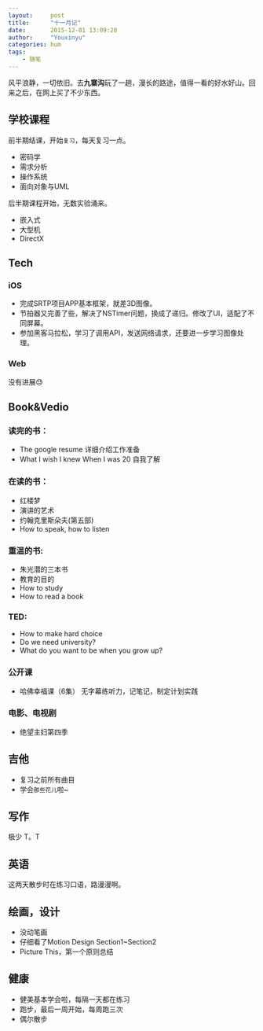 ```yaml
---
layout:     post
title:      "十一月记"
date:       2015-12-01 13:09:20
author:     "Youxinyu"
categories: hum
tags:
    - 随笔
---
```

风平浪静，一切依旧。去**九寨沟**玩了一趟，漫长的路途，值得一看的好水好山。回来之后，在网上买了不少东西。

## 学校课程
 前半期结课，开始`复习`，每天复习一点。
 
- 密码学
- 需求分析
- 操作系统
- 面向对象与UML

后半期课程开始，无数实验涌来。

- 嵌入式
- 大型机
- DirectX

## Tech

### iOS
- 完成SRTP项目APP基本框架，就差3D图像。
- 节拍器又完善了些，解决了NSTimer问题，换成了递归。修改了UI，适配了不同屏幕。
- 参加黑客马拉松，学习了调用API，发送网络请求，还要进一步学习图像处理。 

### Web
没有进展😓

## Book&Vedio

### 读完的书：
- The google resume 详细介绍工作准备
- What I wish I knew When I was 20 自我了解

### 在读的书：
- 红楼梦
- 演讲的艺术
- 约翰克里斯朵夫(第五部)
- How to speak, how to listen

### 重温的书:
- 朱光潜的三本书
- 教育的目的
- How to study
- How to read a book

### TED:
- How to make hard choice
- Do we need university?
-  What do you want to be when you grow up?

### 公开课
- 哈佛幸福课（6集） 无字幕练听力，记笔记，制定计划实践

### 电影、电视剧
- 绝望主妇第四季

## 吉他
- 复习之前所有曲目
- 学会`那些花儿`啦~

## 写作
极少 T。T

## 英语
这两天散步时在练习口语，路漫漫啊。

## 绘画，设计
- 没动笔画
- 仔细看了Motion Design Section1~Section2
- Picture This，第一个原则总结

## 健康
- 健美基本学会啦，每隔一天都在练习
- 跑步，最后一周开始，每周跑三次
- 偶尔散步


